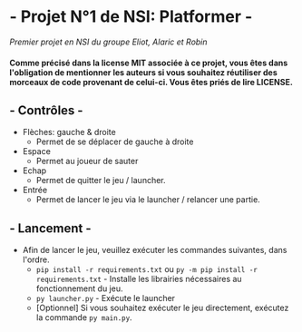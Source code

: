 # - Projet N°1 de NSI: Platformer -
_Premier projet en NSI du groupe Eliot, Alaric et Robin_
#### Comme précisé dans la license MIT associée à ce projet, vous êtes dans l'obligation de mentionner les auteurs si vous souhaitez réutiliser des morceaux de code provenant de celui-ci. Vous êtes priés de lire LICENSE.

## - Contrôles -
* Flèches: gauche & droite
  * Permet de se déplacer de gauche à droite
* Espace
  * Permet au joueur de sauter
* Echap
  * Permet de quitter le jeu / launcher.
* Entrée
  * Permet de lancer le jeu via le launcher / relancer une partie.

## - Lancement -
* Afin de lancer le jeu, veuillez exécuter les commandes suivantes, dans l'ordre.
   * `pip install -r requirements.txt` ou `py -m pip install -r requirements.txt` - Installe les librairies nécessaires au fonctionnement du jeu.
   * `py launcher.py` - Exécute le launcher
   * [Optionnel] Si vous souhaitez exécuter le jeu directement, exécutez la commande `py main.py`.
